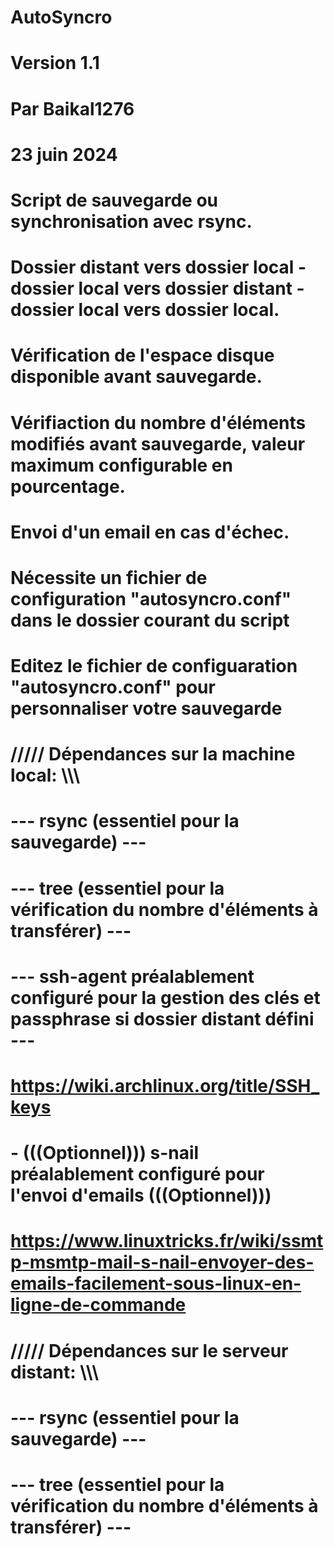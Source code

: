 # AutoSyncro
# Version 1.1
#
# Par Baikal1276
#
# 23 juin 2024
#
# Script de sauvegarde ou synchronisation avec rsync.
# Dossier distant vers dossier local - dossier local vers dossier distant - dossier local vers dossier local.
# Vérification de l'espace disque disponible avant sauvegarde.
# Vérifiaction du nombre d'éléments modifiés avant sauvegarde, valeur maximum configurable en pourcentage.
# Envoi d'un email en cas d'échec.
#
# Nécessite un fichier de configuration "autosyncro.conf" dans le dossier courant du script
# Editez le fichier de configuaration "autosyncro.conf" pour personnaliser votre sauvegarde
#
# ///// Dépendances sur la machine local: \\\\\
#
# --- rsync (essentiel pour la sauvegarde) ---
# --- tree (essentiel pour la vérification du nombre d'éléments à transférer) ---
# --- ssh-agent préalablement configuré pour la gestion des clés et passphrase si dossier distant défini ---
# https://wiki.archlinux.org/title/SSH_keys
# - (((Optionnel))) s-nail préalablement configuré pour l'envoi d'emails (((Optionnel)))
# https://www.linuxtricks.fr/wiki/ssmtp-msmtp-mail-s-nail-envoyer-des-emails-facilement-sous-linux-en-ligne-de-commande
#
# ///// Dépendances sur le serveur distant: \\\\\
#
# --- rsync (essentiel pour la sauvegarde) ---
# --- tree (essentiel pour la vérification du nombre d'éléments à transférer) ---
